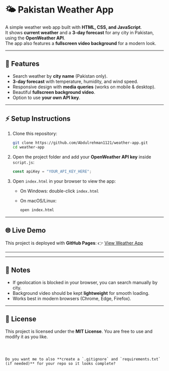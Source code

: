 # 🌤️ Pakistan Weather App

A simple weather web app built with **HTML, CSS, and JavaScript**.  
It shows **current weather** and a **3-day forecast** for any city in Pakistan, using the **OpenWeather API**.  
The app also features a **fullscreen video background** for a modern look.

---

## 🚀 Features
- Search weather by **city name** (Pakistan only).
- **3-day forecast** with temperature, humidity, and wind speed.
- Responsive design with **media queries** (works on mobile & desktop).
- Beautiful **fullscreen background video**.
- Option to use **your own API key**.

---

## ⚡ Setup Instructions

1. Clone this repository:
   ```bash
   git clone https://github.com/Abdulrehman1121/weather-app.git
   cd weather-app


2. Open the project folder and add your **OpenWeather API key** inside `script.js`:

   ```javascript
   const apiKey = "YOUR_API_KEY_HERE";
   ```

3. Open `index.html` in your browser to view the app:

   * On Windows: double-click `index.html`
   * On macOS/Linux:

     ```bash
     open index.html
     ```

---

## 🌐 Live Demo

This project is deployed with **GitHub Pages**:
👉 [View Weather App](https://Abdulrehman1121.github.io/weather-app/)

---



---

## 📝 Notes

* If geolocation is blocked in your browser, you can search manually by city.
* Background video should be kept **lightweight** for smooth loading.
* Works best in modern browsers (Chrome, Edge, Firefox).

---

## 📜 License

This project is licensed under the **MIT License**.
You are free to use and modify it as you like.

```



Do you want me to also **create a `.gitignore` and `requirements.txt` (if needed)** for your repo so it looks complete?
```
